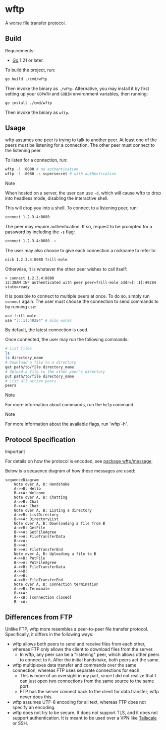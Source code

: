 # wftp

A worse file transfer protocol.

## Build

Requirements:

- [Go](https://golang.org/) 1.21 or later.

To build the project, run:

```sh
go build ./cmd/wftp
```

Then invoke the binary as `./wftp`. Alternative, you may install it by first
setting up your `GOPATH` and `GOBIN` environment variables, then running:

```sh
go install ./cmd/wftp
```

Then invoke the binary as `wftp`.

## Usage

wftp assumes one peer is trying to talk to another peer. At least one of the
peers must be listening for a connection. The other peer must connect to the
listening peer.

To listen for a connection, run:

```sh
wftp -l :8080 # no authentication
wftp -l :8080 -s supersecret # with authentication
```

> [!NOTE]
> When hosted on a server, the user can use `-d`, which will cause
> wftp to drop into headless mode, disabling the interactive shell.

This will drop you into a shell. To connect to a listening peer, run:

```sh
connect 1.2.3.4:8080
```

The peer may require authentication. If so, request to be prompted for a
password by including the `-s` flag:

```sh
connect 1.2.3.4:8080 -s
```

The user may also choose to give each connection a nickname to refer to:

```sh
nick 1.2.3.4:8080 frill-mole
```

Otherwise, it is whatever the other peer wishes to call itself:

```
> connect 1.2.3.4:8080
12:38AM INF authenticated with peer peer=frill-mole addr=[::1]:49284 state=ready
```

It is possible to connect to multiple peers at once. To do so, simply run
`connect` again. The user must choose the connection to send commands to by
running `use`:

```sh
use frill-mole
use "[::1]:49284" # also works
```

By default, the latest connection is used.

Once connected, the user may run the following commands:

```sh
# List files
ls
ls directory_name
# Download a file to a directory
get path/to/file directory_name
# Upload a file to the other peer's directory
put path/to/file directory_name
# List all active peers
peers
```

> [!NOTE]
> For more information about commands, run the `help` command.

> [!NOTE]
> For more information about the available flags, run 'wftp -h'.

## Protocol Specification

> [!IMPORTANT]
> For details on how the protocol is encoded, see
> [package wftp/message](https://godocs.io/libdb.so/cpsc-471-assignment/wftp/message).

Below is a sequence diagram of how these messages are used:

```mermaid
sequenceDiagram
    Note over A, B: Handshake
    A->>B: Hello
    B->>A: Welcome
    Note over A, B: Chatting
    A->>B: Chat
    B->>A: Chat
    Note over A, B: Listing a directory
    A->>B: ListDirectory
    B->>A: DirectoryList
    Note over A, B: Downloading a file from B
    A->>B: GetFile
    B->>A: GetFileAgree
    B->>A: FileTransferData
    B->>A: 
    B->>A: 
    B->>A: FileTransferEnd
    Note over A, B: Uploading a file to B
    A->>B: PutFile
    B->>A: PutFileAgree
    A->>B: FileTransferData
    A->>B: 
    A->>B: 
    A->>B: FileTransferEnd
    Note over A, B: Connection termination
    A->>B: Terminate
    B->>A: 
    A--xB: [connection closed]
    B--xA: 
```

## Differences from FTP

Unlike FTP, wftp more resembles a peer-to-peer file transfer protocol.
Specifically, it differs in the following ways:

- wftp allows both peers to send and receive files from each other,
  whereas FTP only allows the client to download files from the server.
  - In wftp, any peer can be a "listening" peer, which allows other peers to
    connect to it. After the initial handshake, both peers act the same.
- wftp multiplexes data transfer and commands over the same connection,
  whereas FTP uses separate connections for each.
  - This is more of an oversight in my part, since I did not realize that I can
    just open two connections from the same source to the same port.
  - FTP has the server connect back to the client for data transfer; wftp never
    does this.
- wftp assumes UTF-8 encoding for all text, whereas FTP does not specify an
  encoding.
- wftp does not try to be secure. It does not support TLS, and it does not
  support authentication. It is meant to be used over a VPN like
  [Tailscale](https://tailscale.com/) or SSH.
